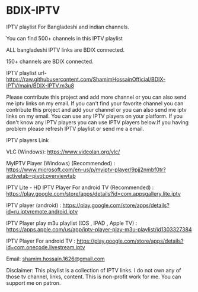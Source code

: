 # BDIX-IPTV
IPTV playlist For Bangladeshi and indian channels.

You can find 500+ channels in this IPTV playlist

ALL bangladeshi IPTV links are BDIX connected.

150+ channels are BDIX connected.

IPTV playlist url- https://raw.githubusercontent.com/ShamimHossainOfficial/BDIX-IPTV/main/BDIX-IPTV.m3u8

Please contribute this project and add more channel or you can also send me iptv links on my email. If you can't find your favorite channel you can contribute this project and add your channel or you can also send me iptv links on my email. You can use any IPTV players on your platform. If you don't know any IPTV players you can use IPTV players below.If you having problem please refresh IPTV playlist or send me a email.

IPTV players Link

VLC (Windows): https://www.videolan.org/vlc/

MyIPTV Player (Windows) (Recommended) : https://www.microsoft.com/en-us/p/myiptv-player/9pjj2nmbf0tr?activetab=pivot:overviewtab

IPTV Lite - HD IPTV Player For android TV (Recommended) : https://play.google.com/store/apps/details?id=com.appsgallery.lite.iptv

IPTV player (android) : https://play.google.com/store/apps/details?id=ru.iptvremote.android.iptv

IPTV Player play m3u playlist (IOS , IPAD , Apple TV) : https://apps.apple.com/us/app/iptv-player-play-m3u-playlist/id1303327384

IPTV Player For android TV : https://play.google.com/store/apps/details?id=com.onecode.livestream.iptv


Email: shamim.hossain.1626@gmail.com

Disclaimer: This playlist is a collection of IPTV links. I do not own any of those tv channel, links, content. This is non-profit work for me. You can support me on patron.
